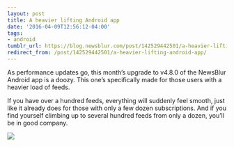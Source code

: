 ```yaml
---
layout: post
title: A heavier lifting Android app
date: '2016-04-09T12:56:12-04:00'
tags:
- android
tumblr_url: https://blog.newsblur.com/post/142529442501/a-heavier-lifting-android-app
redirect_from: /post/142529442501/a-heavier-lifting-android-app/
---
```

As performance updates go, this month’s upgrade to v4.8.0 of the NewsBlur Android app is a doozy. This one’s specifically made for those users with a heavier load of feeds.

If you have over a hundred feeds, everything will suddenly feel smooth, just like it already does for those with only a few dozen subscriptions. And if you find yourself climbing up to several hundred feeds from only a dozen, you’ll be in good company.

![](http://static.newsblur.com.s3.amazonaws.com/blog/android_heavy_lifting.png)

